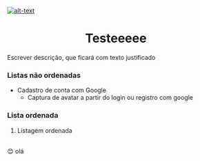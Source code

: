[![alt-text](https://img.shields.io/badge/teste-teste1-red)](https://github.com/gih-sanchez/Election-Real-Time)
<!-- https://shields.io/ -->
<h1 align="center"> Testeeeee </h1>
<p align="justify"> Escrever descrição, que ficará com texto justificado </p>

### Listas não ordenadas
- Cadastro de conta com Google
    - Captura de avatar a partir do login ou registro com google

### Lista ordenada
1. Listagem ordenada 
<br>
😊 olá
<!--https://gist.github.com/rxaviers/7360908-->
